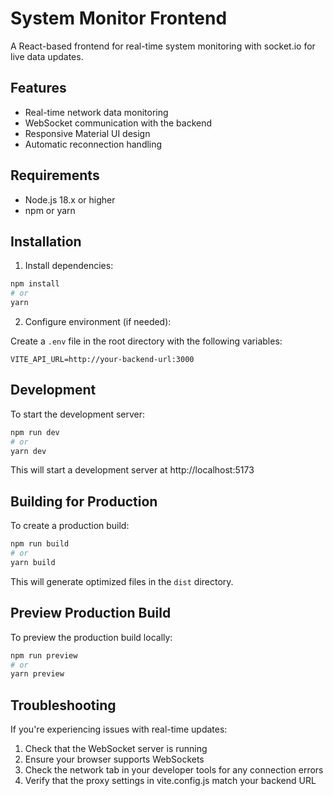 # System Monitor Frontend

A React-based frontend for real-time system monitoring with socket.io for live data updates.

## Features

- Real-time network data monitoring
- WebSocket communication with the backend
- Responsive Material UI design
- Automatic reconnection handling

## Requirements

- Node.js 18.x or higher
- npm or yarn

## Installation

1. Install dependencies:

```bash
npm install
# or
yarn
```

2. Configure environment (if needed):

Create a `.env` file in the root directory with the following variables:
```
VITE_API_URL=http://your-backend-url:3000
```

## Development

To start the development server:

```bash
npm run dev
# or
yarn dev
```

This will start a development server at http://localhost:5173

## Building for Production

To create a production build:

```bash
npm run build
# or
yarn build
```

This will generate optimized files in the `dist` directory.

## Preview Production Build

To preview the production build locally:

```bash
npm run preview
# or
yarn preview
```

## Troubleshooting

If you're experiencing issues with real-time updates:

1. Check that the WebSocket server is running
2. Ensure your browser supports WebSockets
3. Check the network tab in your developer tools for any connection errors
4. Verify that the proxy settings in vite.config.js match your backend URL 
